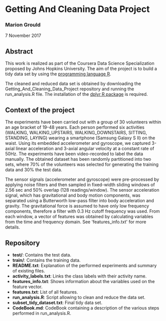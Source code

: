 # Getting And Cleaning Data Project

### Marion Grould
7 November 2017

## Abstract
This work is realized as part of the Coursera Data Science Specialization proposed by Johns Hopkins University. The aim of the project is to build a tidy data set by using the [programming language R](https://www.rstudio.com/).

The cleaned and reduced data set is obtained by downloading the Getting_And_Cleaning_Data_Project repository and running the run_analysis.R file. The installation of the [dplyr R package](https://www.rdocumentation.org/packages/dplyr/versions/0.5.0) is required.

## Context of the project
The experiments have been carried out with a group of 30 volunteers within an age bracket of 19-48 years. Each person performed six activities (WALKING, WALKING_UPSTAIRS, WALKING_DOWNSTAIRS, SITTING, STANDING, LAYING) wearing a smartphone (Samsung Galaxy S II) on the waist. Using its embedded accelerometer and gyroscope, we captured 3-axial linear acceleration and 3-axial angular velocity at a constant rate of 50Hz. The experiments have been video-recorded to label the data manually. The obtained dataset has been randomly partitioned into two sets, where 70% of the volunteers was selected for generating the training data and 30% the test data. 

The sensor signals (accelerometer and gyroscope) were pre-processed by applying noise filters and then sampled in fixed-width sliding windows of 2.56 sec and 50% overlap (128 readings/window). The sensor acceleration signal, which has gravitational and body motion components, was separated using a Butterworth low-pass filter into body acceleration and gravity. The gravitational force is assumed to have only low frequency components, therefore a filter with 0.3 Hz cutoff frequency was used. From each window, a vector of features was obtained by calculating variables from the time and frequency domain. See 'features_info.txt' for more details. 

## Repository
* **test/**: Contains the test data.
* **train/**: Contains the training data.
* **README.txt**: Explanation of the performed experiments and summary of existing files.
* **activity_labels.txt**: Links the class labels with their activity name.
* **features_info.txt**: Shows information about the variables used on the feature vector.
* **features.txt**: List of all features.
* **run_analysis.R**: Script allowing to clean and reduce the data set.
* **subset_tidy_dataset.txt**: Final tidy data set.
* **CodeBook.md**: CodeBook containing a description of the various steps performed in run_analysis.R.
